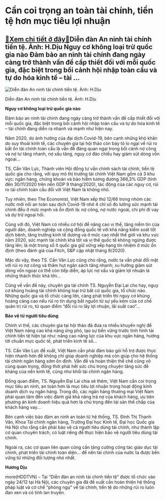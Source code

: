 Cần coi trọng an toàn tài chính, tiền tệ hơn mục tiêu lợi nhuận
===============================================================

[:gift:Xem chi tiết ở đây:gift:](https://hddtvn.com/can-coi-trong-an-toan-tai-chinh-tien-te-hon-muc-tieu-loi-nhuan/)Diễn đàn An ninh tài chính tiền tệ. Ảnh: H.Dịu Nguy cơ không loại trừ quốc gia nào Đảm bảo an ninh tài chính đang ngày càng trở thành vấn đề cấp thiết đối với mỗi quốc gia, đặc biệt trong bối cảnh hội nhập toàn cầu và tự do hóa kinh tế – tài …
---------------------------------------------------------------------------------------------------------------------------------------------------------------------------------------------------------------------------------------------------





![Diễn đàn An ninh tài chính tiền tệ. Ảnh: H.Dịu](https://hddtvn.com/wp-content/uploads/2021/01/132258143_424663652011438_7034526148298662583_n.jpg "Diễn đàn An ninh tài chính tiền tệ. Ảnh: H.Dịu")


Diễn đàn An ninh tài chính tiền tệ. Ảnh: H.Dịu



**Nguy cơ không loại trừ quốc gia nào**


Đảm bảo an ninh tài chính đang ngày càng trở thành vấn đề cấp thiết đối với mỗi quốc gia, đặc biệt trong bối cảnh hội nhập toàn cầu và tự do hóa kinh tế – tài chính đang diễn ra nhanh và mạnh như hiện nay.


Năm 2020, do ảnh hưởng của đại dịch Covid-19, bên cạnh những khó khăn do suy thoái kinh tế, các chuyên gia tại hội thảo còn bày tỏ lo ngại về rủi ro bất ổn tài chính toàn cầu là vấn đề đáng quan ngại trong bối cảnh nợ công và nợ tư tăng nhanh, nợ xấu tăng, nguy cơ đảo chiều hay giảm sút dòng vốn ngoại…


TS. Cấn Văn Lực, Thành viên Hội đồng tư vấn chính sách tài chính, tiền tệ quốc gia cho rằng, với quy mô thị trường tài chính Việt Nam gồm cả 3 khu vực: ngân hàng, chứng khoán và bảo hiểm tương đương 366,3% GDP (tính đến 30/11/2020 trên nền GDP 9 tháng/2020), tác động của các nguy cơ, rủi ro tài chính toàn cầu đối với Việt Nam là không nhỏ.


Tuy nhiên, theo The Economist, Việt Nam xếp thứ 12/66 trong nhóm các nước mới nổi an toàn sau dịch Covid-19 nhờ 4 chỉ số đo lường sức mạnh tài chính đều ở mức mạnh và ổn định là: nợ công, nợ nước ngoài, chi phí đi vay và dự trữ ngoại hối.


Cùng với đó, Việt Nam có nhiều cơ hội để nâng cao vị thế, tăng niềm tin của người dân, doanh nghiệp và cộng đồng quốc tế với khả năng kiểm soát tốt dịch bệnh, tăng trưởng kinh tế dương và ở mức cao nhất thế giới và khu vực năm 2020, sức mạnh tài chính khá tốt và vị thế quốc tế không ngừng được tăng lên; là một trong số ít quốc gia giữ vững xếp hạng tín nhiệm ở mức ổn định (theo đánh giá của Fitch, S&P cập nhật tháng 9/2020).


Mặc dù vậy, theo TS. Cấn Văn Lực cũng cho rằng, nước ta vẫn phải đối mặt với rủi ro nợ công và thâm hụt ngân sách tăng nhanh; xu hướng giảm sút dòng vốn ngoại có thể còn tiếp diễn, áp lực nợ xấu và giảm lợi nhuận là những thách thức khá lớn…


Cũng về vấn đề này, chuyên gia tài chính TS. Nguyễn Đại Lai cho hay, nguy cơ khủng hoảng tài chính không loại trừ bất cứ quốc gia, tổ chức nào. Những quốc gia và tổ chức càng lớn, càng phát triển thì nguy cơ khủng hoảng càng cao nếu rủi ro tín dụng bắt nguồn từ sự yếu kém của cơ chế quản trị rủi ro, từ quan điểm “đổi rủi ro lấy lợi nhuận, lãi suất cao”…


**Bảo vệ từ người tiêu dùng**


Chính vì thế, các chuyên gia tại hội thảo đã đưa ra nhiều khuyến nghị để Việt Nam nâng cao khả năng ứng phó, tạo sự bền vững trước tình hình tài chính tiền tệ hiện tại như: nâng cao năng lực của khu vực ngân hàng, hướng tới chuẩn mực quốc tế, phát triển kinh tế số…


TS. Cấn Văn Lực đề xuất, Việt Nam cần phải đảm bảo gói hỗ trợ được thực hiện nhanh hơn để không chỉ giúp doanh nghiệp mà còn giúp cho hệ thống tài chính ngân hàng sớm ổn định. Vấn đề và hoàn thiện thể chế cũng vô cùng quan trọng, đồng thời phải hết sức chú trọng chuyện tăng sức đề kháng của nền kinh tế, cũng như khối tài chính ngân hàng.


Đồng quan điểm, TS. Nguyễn Đại Lai chia sẻ thêm, Việt Nam cần coi trọng mục tiêu an ninh, an toàn hơn là mục tiêu lợi nhuận trong hoạt động kinh doanh dịch vụ ngân hàng. Trong đó, các ngân hàng thương mại Việt Nam phải quan tâm đến việc đánh giá khả năng trả nợ của khách hàng, ưu tiên phương án kinh doanh hiệu quả hơn là chú trọng đến tài sản thế chấp của khách hàng vay…


Bên cạnh việc bảo đảm an ninh an toàn từ hệ thống, TS. Đinh Thị Thanh Vân, Khoa Tài chính ngân hàng, Trường Đại học Kinh tế, Đại học Quốc gia Hà Nội cho rằng cần phải bảo vệ cả người tiêu dùng tài chính, như thành lập cơ quan chuyên trách, có luật riêng để thực hiện bảo vệ người tiêu dùng tài chính.


Ngoài ra, các cơ quan liên quan cũng cần tăng cường công tác giáo dục tài chính, phát triển tài chính toàn diện… để nền tài chính của nước ta được bền vững từ những đối tượng nhỏ nhất.




**Hương Dịu**



more(HDDTVN) – Tại “Diễn đàn an ninh tài chính tiền tệ” được tổ chức vào ngày 24/12 tại Hà Nội, các chuyên gia đã đề xuất cần hoàn thiện hệ thống pháp luật và cơ chế “phòng ngự” về tài chính, tiền tệ do những rủi ro luôn đan xen và có tính lan truyền.

